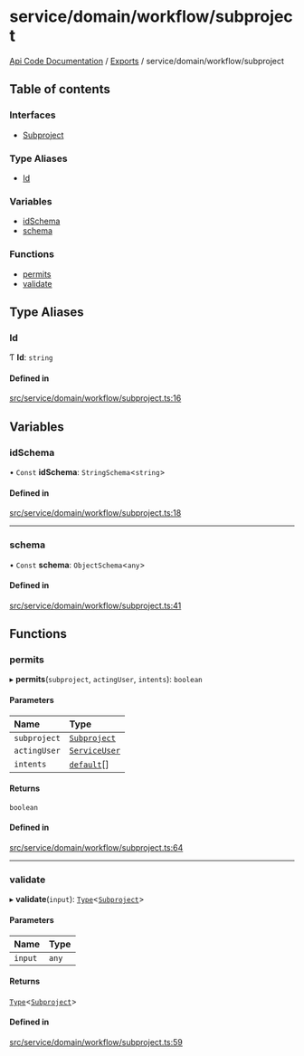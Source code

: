 # service/domain/workflow/subproject
 
[Api Code Documentation](../README.md) / [Exports](../modules.md) / service/domain/workflow/subproject

## Table of contents

### Interfaces

- [Subproject](../interfaces/service_domain_workflow_subproject.Subproject.md)

### Type Aliases

- [Id](service_domain_workflow_subproject.md#id)

### Variables

- [idSchema](service_domain_workflow_subproject.md#idschema)
- [schema](service_domain_workflow_subproject.md#schema)

### Functions

- [permits](service_domain_workflow_subproject.md#permits)
- [validate](service_domain_workflow_subproject.md#validate)

## Type Aliases

### Id

Ƭ **Id**: `string`

#### Defined in

[src/service/domain/workflow/subproject.ts:16](https://github.com/openkfw/TruBudget/blob/648f2bb/api/src/service/domain/workflow/subproject.ts#L16)

## Variables

### idSchema

• `Const` **idSchema**: `StringSchema`\<`string`\>

#### Defined in

[src/service/domain/workflow/subproject.ts:18](https://github.com/openkfw/TruBudget/blob/648f2bb/api/src/service/domain/workflow/subproject.ts#L18)

___

### schema

• `Const` **schema**: `ObjectSchema`\<`any`\>

#### Defined in

[src/service/domain/workflow/subproject.ts:41](https://github.com/openkfw/TruBudget/blob/648f2bb/api/src/service/domain/workflow/subproject.ts#L41)

## Functions

### permits

▸ **permits**(`subproject`, `actingUser`, `intents`): `boolean`

#### Parameters

| Name | Type |
| :------ | :------ |
| `subproject` | [`Subproject`](../interfaces/service_domain_workflow_subproject.Subproject.md) |
| `actingUser` | [`ServiceUser`](../interfaces/service_domain_organization_service_user.ServiceUser.md) |
| `intents` | [`default`](authz_intents.md#default)[] |

#### Returns

`boolean`

#### Defined in

[src/service/domain/workflow/subproject.ts:64](https://github.com/openkfw/TruBudget/blob/648f2bb/api/src/service/domain/workflow/subproject.ts#L64)

___

### validate

▸ **validate**(`input`): [`Type`](result.md#type)\<[`Subproject`](../interfaces/service_domain_workflow_subproject.Subproject.md)\>

#### Parameters

| Name | Type |
| :------ | :------ |
| `input` | `any` |

#### Returns

[`Type`](result.md#type)\<[`Subproject`](../interfaces/service_domain_workflow_subproject.Subproject.md)\>

#### Defined in

[src/service/domain/workflow/subproject.ts:59](https://github.com/openkfw/TruBudget/blob/648f2bb/api/src/service/domain/workflow/subproject.ts#L59)
